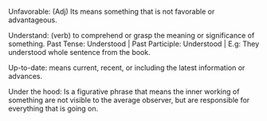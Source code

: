 Unfavorable: (Adj) Its means something that is not favorable or advantageous.

Understand: (verb) to comprehend or grasp the meaning or significance of something. Past Tense: Understood | Past Participle: Understood | E.g: They understood whole sentence from the book.

Up-to-date: means current, recent, or including the latest information or advances.

Under the hood: Is a figurative phrase that means the inner working of something are not visible to the average observer, but are responsible for everything that is going on. 